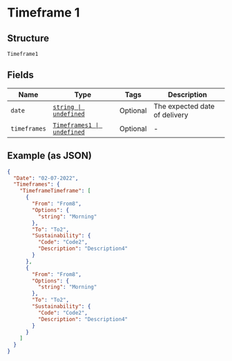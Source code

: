 
# Timeframe 1

## Structure

`Timeframe1`

## Fields

| Name | Type | Tags | Description |
|  --- | --- | --- | --- |
| `date` | [`string \| undefined`](../../doc/models/string-enum.md) | Optional | The expected date of delivery |
| `timeframes` | [`Timeframes1 \| undefined`](../../doc/models/timeframes-1.md) | Optional | - |

## Example (as JSON)

```json
{
  "Date": "02-07-2022",
  "Timeframes": {
    "TimeframeTimeframe": [
      {
        "From": "From8",
        "Options": {
          "string": "Morning"
        },
        "To": "To2",
        "Sustainability": {
          "Code": "Code2",
          "Description": "Description4"
        }
      },
      {
        "From": "From8",
        "Options": {
          "string": "Morning"
        },
        "To": "To2",
        "Sustainability": {
          "Code": "Code2",
          "Description": "Description4"
        }
      }
    ]
  }
}
```

